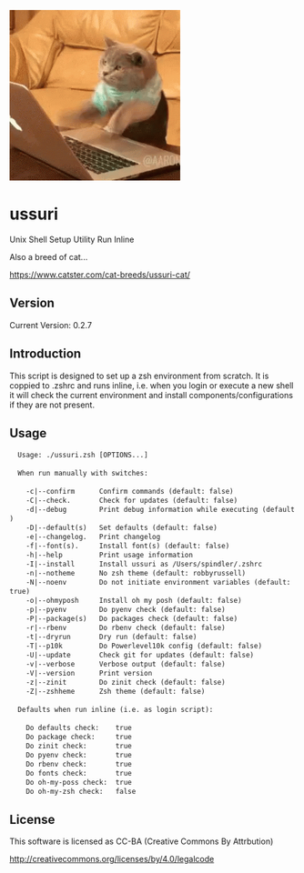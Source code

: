 ![alt tag](ussuri.gif)

ussuri
======

Unix Shell Setup Utility Run Inline

Also a breed of cat...

https://www.catster.com/cat-breeds/ussuri-cat/

Version
-------

Current Version: 0.2.7

Introduction
------------

This script is designed to set up a zsh environment from scratch.
It is coppied to .zshrc and runs inline, i.e. when you login or
execute a new shell it will check the current environment and
install components/configurations if they are not present.

Usage
-----

```
  Usage: ./ussuri.zsh [OPTIONS...]

  When run manually with switches:

    -c|--confirm      Confirm commands (default: false)
    -C|--check.       Check for updates (default: false)
    -d|--debug        Print debug information while executing (default )
    -D|--default(s)   Set defaults (default: false)
    -e|--changelog.   Print changelog
    -f|--font(s).     Install font(s) (default: false)
    -h|--help         Print usage information
    -I|--install      Install ussuri as /Users/spindler/.zshrc
    -n|--notheme      No zsh theme (default: robbyrussell)
    -N|--noenv        Do not initiate environment variables (default: true)
    -o|--ohmyposh     Install oh my posh (default: false)
    -p|--pyenv        Do pyenv check (default: false)
    -P|--package(s)   Do packages check (default: false)
    -r|--rbenv        Do rbenv check (default: false)
    -t|--dryrun       Dry run (default: false)
    -T|--p10k         Do Powerlevel10k config (default: false)
    -U|--update       Check git for updates (default: false)
    -v|--verbose      Verbose output (default: false)
    -V|--version      Print version
    -z|--zinit        Do zinit check (default: false)
    -Z|--zshheme      Zsh theme (default: false)

  Defaults when run inline (i.e. as login script):

    Do defaults check:    true
    Do package check:     true
    Do zinit check:       true
    Do pyenv check:       true
    Do rbenv check:       true
    Do fonts check:       true
    Do oh-my-poss check:  true
    Do oh-my-zsh check:   false
```

License
-------

This software is licensed as CC-BA (Creative Commons By Attrbution)

http://creativecommons.org/licenses/by/4.0/legalcode
